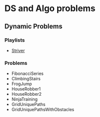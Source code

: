 # DS and Algo problems

## Dynamic Problems

### Playlists

- [Striver](https://www.youtube.com/watch?v=FfXoiwwnxFw&list=PLgUwDviBIf0qUlt5H_kiKYaNSqJ81PMMY)

### Problems
- FibonacciSeries
- ClimbingStairs
- FrogJump
- HouseRobber1
- HouseRobber2
- NinjaTraining
- GridUniquePaths
- GridUniquePathsWithObstacles